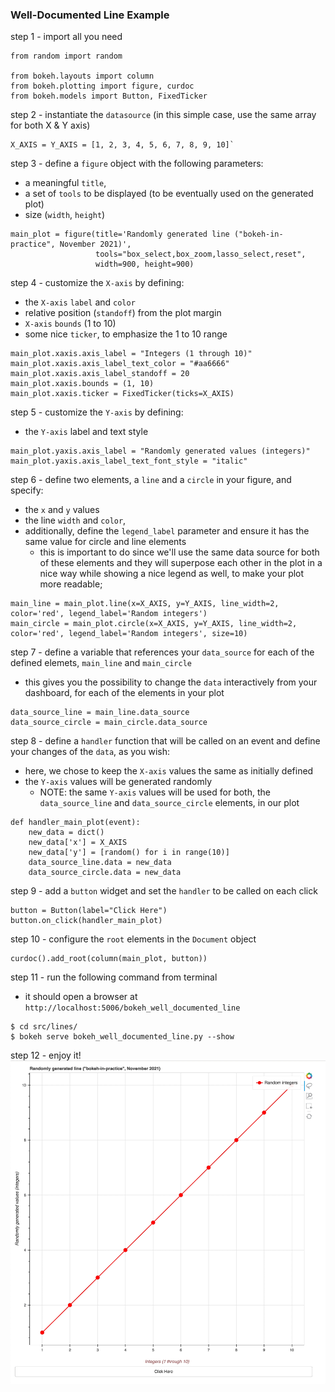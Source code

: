 ### Well-Documented Line Example
step 1 - import all you need
```
from random import random

from bokeh.layouts import column
from bokeh.plotting import figure, curdoc
from bokeh.models import Button, FixedTicker
```

step 2 - instantiate the `datasource` (in this simple case, use the same array for both X & Y axis)
```
X_AXIS = Y_AXIS = [1, 2, 3, 4, 5, 6, 7, 8, 9, 10]`
```

step 3 - define a `figure` object with the following parameters:
- a meaningful `title`,
- a set of `tools` to be displayed (to be eventually used on the generated plot)
- size (`width`, `height`)
```
main_plot = figure(title='Randomly generated line ("bokeh-in-practice", November 2021)',
                   tools="box_select,box_zoom,lasso_select,reset",
                   width=900, height=900)
```

step 4 - customize the `X-axis` by defining:
- the `X-axis` `label` and  `color`
- relative position (`standoff`) from the plot margin
- `X-axis` `bounds` (1 to 10)
- some nice `ticker`, to emphasize the 1 to 10 range
```
main_plot.xaxis.axis_label = "Integers (1 through 10)"
main_plot.xaxis.axis_label_text_color = "#aa6666"
main_plot.xaxis.axis_label_standoff = 20
main_plot.xaxis.bounds = (1, 10)
main_plot.xaxis.ticker = FixedTicker(ticks=X_AXIS)
```

step 5 - customize the `Y-axis` by defining:
- the `Y-axis` label and text style
```
main_plot.yaxis.axis_label = "Randomly generated values (integers)"
main_plot.yaxis.axis_label_text_font_style = "italic"
```

step 6 - define two elements, a `line` and a `circle` in your figure, and specify:
- the `x` and `y` values
- the line `width` and `color`,
- additionally, define the `legend_label` parameter and ensure it has the same value for circle and line elements
  - this is important to do since we'll use the same data source for both of these elements
  and they will superpose each other in the plot in a nice way while showing a nice legend as well,
  to make your plot more readable;
```
main_line = main_plot.line(x=X_AXIS, y=Y_AXIS, line_width=2, color='red', legend_label='Random integers')
main_circle = main_plot.circle(x=X_AXIS, y=Y_AXIS, line_width=2, color='red', legend_label='Random integers', size=10)
```

step 7 - define a variable that references your `data_source` for each of the defined elemets, `main_line` and `main_circle`
- this gives you the possibility to change the `data` interactively from your dashboard, for each of the elements in your plot
```
data_source_line = main_line.data_source
data_source_circle = main_circle.data_source
```

step 8 - define a `handler` function that will be called on an event and define your changes
of the `data`, as you wish:
- here, we chose to keep the `X-axis` values the same as initially defined
- the `Y-axis` values will be generated randomly
  - NOTE: the same `Y-axis` values will be used for both, the `data_source_line` and `data_source_circle` elements, in our plot 
```
def handler_main_plot(event):
    new_data = dict()
    new_data['x'] = X_AXIS
    new_data['y'] = [random() for i in range(10)]
    data_source_line.data = new_data
    data_source_circle.data = new_data
```

step 9 - add a `button` widget and set the `handler` to be called on each click
```
button = Button(label="Click Here")
button.on_click(handler_main_plot)
```

step 10 - configure the `root` elements in the `Document` object
```
curdoc().add_root(column(main_plot, button))
```

step 11 - run the following command from terminal
- it should open a browser at `http://localhost:5006/bokeh_well_documented_line`
```
$ cd src/lines/
$ bokeh serve bokeh_well_documented_line.py --show
```

step 12 - enjoy it!
![bokeh_simple_line.gif](../../images/lines/bokeh_well_documented_line.gif )